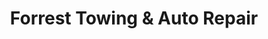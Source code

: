 ---
title: "Forrest Towing & Auto Repair"
url: /wilmington/forrest-towing-und-auto-repair/
shop: Autowerkstatt
---